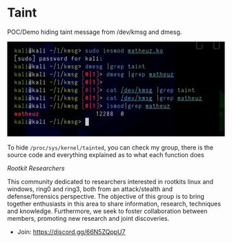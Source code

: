 # Taint
POC/Demo hiding taint message from /dev/kmsg and dmesg.

<p align="center"><img src="matheuz.png"></p>

To hide `/proc/sys/kernel/tainted`, you can check my group, there is the source code and everything explained as to what each function does

*Rootkit Researchers*

This community dedicated to researchers interested in rootkits linux and windows, ring0 and ring3, both from an attack/stealth and defense/forensics perspective. The objective of this group is to bring together enthusiasts in this area to share information, research, techniques and knowledge. Furthermore, we seek to foster collaboration between members, promoting new research and joint discoveries.

- Join: https://discord.gg/66N5ZQppU7
